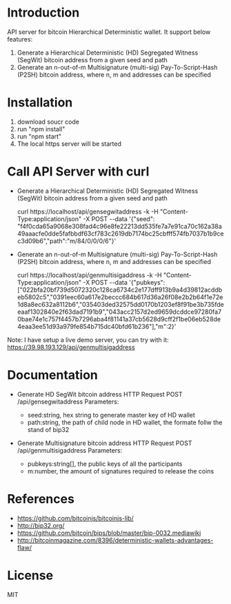 # Introduction 
API server for bitcoin Hierarchical Deterministic wallet. It support below features:
1. Generate a Hierarchical Deterministic (HD) Segregated Witness (SegWit) bitcoin address from a given seed and path
2.  Generate an n-out-of-m Multisignature (multi-sig) Pay-To-Script-Hash (P2SH) bitcoin address, where n, m and addresses can be specified


# Installation
1.	download soucr code
2.	run "npm install"
3.	run "npm start"
4.	The local https server will be started

# Call API Server with curl
- Generate a Hierarchical Deterministic (HD) Segregated Witness (SegWit) bitcoin address from a given seed and path

    curl https://localhost/api/gensegwitaddress -k -H "Content-Type:application/json" -X POST --data '{"seed": "f4f0cda65a9068e308fad4c96e8fe22213dd535fe7a7e91ca70c162a38a49aaacfe0dde5fafbbdf63cf783c2619db7174bc25cbfff574fb7037b1b9cec3d09b6","path":"m/84/0/0/0/6"}'


- Generate an n-out-of-m Multisignature (multi-sig) Pay-To-Script-Hash (P2SH) bitcoin address, where n, m and addresses can be specified

    curl https://localhost/api/genmultisigaddress -k -H "Content-Type:application/json" -X POST --data '{"pubkeys":["022bfa20bf739d5072320c128ca6734c2e177dff913b9a4d39812acddbeb5802c5","0391eec60a617e2beccc684b617d36a26f08e2b2b64f1e72e1d8a8ec632a8112b6","035403ded32575dd0170b1203ef8f91be3b735fdeeaaf1302840e2f63dad7191b9","043acc2157d2ed9659dcddce97280fa70bae74e1c757f4457b7296aba4f81141a37cb5628d9cff2f1be06eb528de4eaa3ee51d93a979fe854b715dc40bfd61b236"],"m":2}'

Note: I have setup a live demo server, you can try with it: https://39.98.193.129/api/genmultisigaddress

# Documentation

- Generate HD SegWit bitcoin address
    HTTP Request
    POST /api/gensegwitaddress
    Parameters:
    + seed:string, hex string to generate master key of HD wallet
    + path:string, the path of child node in HD wallet, the formate follw the stand of bip32


- Generate Multisignature bitcoin address
    HTTP Request
    POST /api/genmultisigaddress
    Parameters:
    + pubkeys:string[], the public keys of all the participants
    + m:number, the amount of signatures required to release the coins

# References
- https://github.com/bitcoinjs/bitcoinjs-lib/
- http://bip32.org/
- https://github.com/bitcoin/bips/blob/master/bip-0032.mediawiki
- http://bitcoinmagazine.com/8396/deterministic-wallets-advantages-flaw/

# License
MIT
